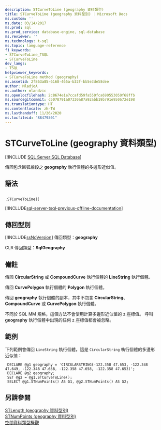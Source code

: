 ```yaml
---
description: STCurveToLine (geography 資料類型)
title: STCurveToLine (geography 資料型別) | Microsoft Docs
ms.custom: ''
ms.date: 03/14/2017
ms.prod: sql
ms.prod_service: database-engine, sql-database
ms.reviewer: ''
ms.technology: t-sql
ms.topic: language-reference
f1_keywords:
- STCurveToLine_TSQL
- STCurveToLine
dev_langs:
- TSQL
helpviewer_keywords:
- STCurveToLine method (geography)
ms.assetid: 2f863a85-6168-465a-b32f-bb5e3de58dee
author: MladjoA
ms.author: mlandzic
ms.openlocfilehash: 2c8674e1e7ccafd59fa550fca690553050f68ffb
ms.sourcegitcommit: c5078791a07330a87a92abb19b791e950672e198
ms.translationtype: HT
ms.contentlocale: zh-TW
ms.lasthandoff: 11/26/2020
ms.locfileid: "88479301"
---
```

# <a name="stcurvetoline-geography-data-type"></a>STCurveToLine (geography 資料類型)
[!INCLUDE [SQL Server SQL Database](../../includes/applies-to-version/sql-asdb.md)]

  傳回包含圓弧線段之 **geography** 執行個體的多邊形近似值。  
  
## <a name="syntax"></a>語法  
  
```  
  
.STCurveToLine()  
```  
  
[!INCLUDE[sql-server-tsql-previous-offline-documentation](../../includes/sql-server-tsql-previous-offline-documentation.md)]

## <a name="return-types"></a>傳回型別
 [!INCLUDE[ssNoVersion](../../includes/ssnoversion-md.md)] 傳回類型：**geography**  
  
 CLR 傳回類型：**SqlGeography**  
  
## <a name="remarks"></a>備註  
 傳回 **CircularString** 或 **CompoundCurve** 執行個體的 **LineString** 執行個體。  
  
 傳回 **CurvePolygon** 執行個體的 **Polygon** 執行個體。  
  
 傳回 **geography** 執行個體的副本，其中不包含 **CircularString**、**CompoundCurve** 或 **CurvePolygon** 執行個體。  
  
 不同於 SQL MM 規格，這個方法不會使用計算多邊形近似值的 z 座標值。 呼叫 **geography** 執行個體中出現的任何 z 座標值都會被忽略。  
  
## <a name="examples"></a>範例  
 下列範例會傳回 `LineString` 執行個體，這是 `CircularString` 執行個體的多邊形近似值：  
  
```
 DECLARE @g1 geography = 'CIRCULARSTRING(-122.358 47.653, -122.348 47.649, -122.348 47.658, -122.358 47.658, -122.358 47.653)';  
 DECLARE @g2 geography;  
 SET @g2 = @g1.STCurveToLine();  
 SELECT @g1.STNumPoints() AS G1, @g2.STNumPoints() AS G2;
 ```  
  
## <a name="see-also"></a>另請參閱  
 [STLength &#40;geography 資料型別&#41;](../../t-sql/spatial-geography/stlength-geography-data-type.md)   
 [STNumPoints &#40;geography 資料型別&#41;](../../t-sql/spatial-geography/stnumpoints-geography-data-type.md)   
 [空間資料類型概觀](../../relational-databases/spatial/spatial-data-types-overview.md)  
  
  
